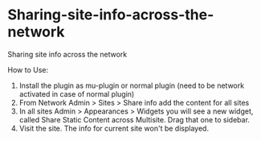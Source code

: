 Sharing-site-info-across-the-network
====================================

Sharing site info across the network


How to Use: 
1. Install the plugin as mu-plugin or normal plugin (need to be network activated in case of normal plugin)
2. From Network Admin > Sites > Share info add the content for all sites
3. In all sites Admin > Appearances > Widgets you will see a new widget, called Share Static Content across Multisite. Drag that one to sidebar.
4. Visit the site. The info for current site won't be displayed.

